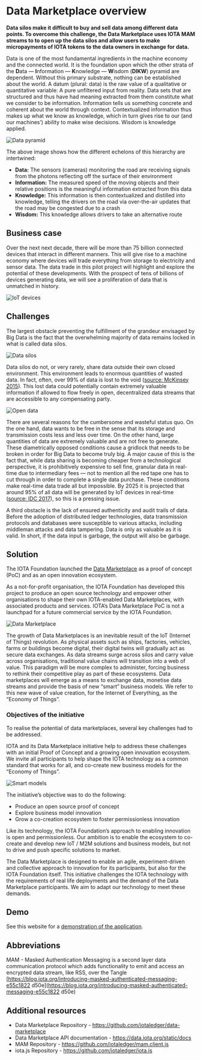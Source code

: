# Data Marketplace overview

**Data silos make it difficult to buy and sell data among different data points. To overcome this challenge, the Data Marketplace uses IOTA MAM streams to to open up the data silos and allow users to make micropayments of IOTA tokens to the data owners in exchange for data.**

Data is one of the most fundamental ingredients in the machine economy and the connected world. It is the foundation upon which the other strata of the **D**ata — **I**nformation — **K**nowledge — **W**isdom (**DIKW**) pyramid are dependent. Without this primary substrate, nothing can be established about the world. A datum (plural: data) is the raw value of a qualitative or quantitative variable: A pure unfiltered input from reality. Data sets that are structured and thus have had meaning extracted from them constitute what we consider to be information. Information tells us something concrete and coherent about the world through context. Contextualized information thus makes up what we know as knowledge, which in turn gives rise to our (and our machines’) ability to make wise decisions. Wisdom is knowledge applied.

![Data pyramid](../data-marketplace-otr-updates.png)

The above image shows how the different echelons of this hierarchy are intertwined:

* **Data:** The sensors (cameras) monitoring the road are receiving signals from the photons reflecting off the surface of their environment
* **Information:** The measured speed of the moving objects and their relative positions is the meaningful information extracted from this data
* **Knowledge:** This information is then contextualized and distilled into knowledge, telling the drivers on the road via over-the-air ​updates that the road may be congested due to a crash
* **Wisdom:** This knowledge allows drivers to take an alternative route

## Business case

Over the next next decade, there will be more than 75 billion connected devices that interact in different manners. This will give rise to a machine economy where devices will trade everything from storage to electricity and sensor data. The data trade in this pilot project will highlight and explore the potential of these developments. With the prospect of tens of billions of devices generating data, we will see a proliferation of data that is unmatched in history.

![IoT devices](../data-marketplace-iot-stats.png)

## Challenges

The largest obstacle preventing the fulfillment of the grandeur envisaged by Big Data is the fact that the overwhelming majority of data remains locked in what is called data silos.

![Data silos](../data-marketplace-data-silos.png)

Data silos do not, or very rarely, share data outside their own closed environment. This environment leads to enormous quantities of wasted data. In fact, often, over 99% of data is lost to the void ([source: McKinsey 2015](https://www.mckinsey.com/mgi/overview/in-the-news/by-2025-internet-of-things-applications-could-have-11-trillion-impact)). This lost data could potentially contain extremely valuable information if allowed to flow freely in open, decentralized data streams that are accessible to any compensating party.

![Open data](../data-marketplace-open-data.png)

There are several reasons for the cumbersome and wasteful status quo. On the one hand, data wants to be free in the sense that its storage and transmission costs less and less over time. On the other hand, large quantities of data are extremely valuable and are not free to generate. These diametrically opposed conditions cause a gridlock that needs to be broken in order for Big Data to become truly big. A major cause of this is the fact that, while data sharing is becoming cheaper from a technological perspective, it is prohibitively expensive to sell fine, granular data in real-time due to intermediary fees — not to mention all the red tape one has to cut through in order to complete a single data purchase. These conditions make real-time data trade all but impossible. By 2025 it is projected that around 95% of all data will be generated by IoT devices in real-time ([source: IDC 2017](https://www.seagate.com/files/www-content/our-story/trends/files/idc-seagate-dataage-whitepaper.pdf)), so this is a pressing issue.

A third obstacle is the lack of ensured authenticity and audit trails of data. Before the adoption of distributed ledger technologies, data transmission protocols and databases were susceptible to various attacks, including middleman attacks and data tampering. Data is only as valuable as it is valid. In short, if the data input is garbage, the output will also be garbage.

## Solution

The IOTA Foundation launched the [Data Marketplace](https://data.iota.org) as a proof of concept (PoC) and as an open innovation ecosystem.

As a not-for-profit organisation, the IOTA Foundation has developed this project to produce an open source technology and empower other organisations to shape their own IOTA-enabled Data Marketplaces, with associated products and services. IOTA’s Data Marketplace PoC is not a launchpad for a future commercial service by the IOTA Foundation.

![Data Marketplace](../data-marketplace.png)

The growth of Data Marketplaces is an inevitable result of the IoT (Internet of Things) revolution. As physical assets such as ships, factories, vehicles, farms or buildings become digital, their digital twins will gradually act as secure data exchanges. As data streams surge across silos and carry value across organisations, traditional value chains will transition into a web of value. This paradigm will be more complex to administer, forcing business to rethink their competitive play as part of these ecosystems. Data marketplaces will emerge as a means to exchange data, monetise data streams and provide the basis of new “smart” business models. We refer to this new wave of value creation, for the Internet of Everything, as the “Economy of Things”.

### Objectives of the initiative

To realise the potential of data marketplaces, several key challenges had to be addressed.

IOTA and its Data Marketplace initiative help to address these challenges with an initial Proof of Concept and a growing open innovation ecosystem. We invite all participants to help shape the IOTA technology as a common standard that works for all, and co-create new business models for the “Economy of Things”.

![Smart models](../data-marketplace-smart-models.png)

The initiative’s objective was to do the following:

* Produce an open source proof of concept
* Explore business model innovation
* Grow a co-creation ecosystem to foster permissionless innovation

Like its technology, the IOTA Foundation’s approach to enabling innovation is open and permissionless. Our ambition is to enable the ecosystem to co-create and develop new IoT / M2M solutions and business models, but not to drive and push specific solutions to market.

The Data Marketplace is designed to enable an agile, experiment-driven and collective approach to innovation for its participants, but also for the IOTA Foundation itself. This initiative challenges the IOTA technology with the requirements of real life deployments and the demand of the Data Marketplace participants. We aim to adapt our technology to meet these demands.

## Demo

See this website for a [demonstration of the application](https://data.iota.org/).

## Abbreviations

MAM - Masked Authentication Messaging is a second layer data communication protocol which adds functionality to emit and access an encrypted data stream, like RSS, over the Tangle [https://blog.iota.org/introducing-masked-authenticated-messaging-e55c1822 d50e](https://blog.iota.org/introducing-masked-authenticated-messaging-e55c1822 d50e)

## Additional resources

- Data Marketplace Repository - https://github.com/iotaledger/data-marketplace
- Data Marketplace API documentation - https://data.iota.org/static/docs
- MAM Repository - https://github.com/iotaledger/mam.client.js
- iota.js Repository - https://github.com/iotaledger/iota.js